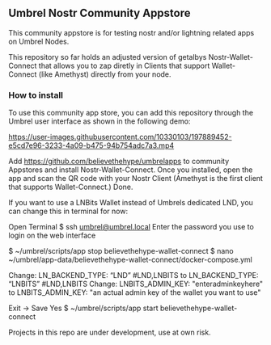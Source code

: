## Umbrel Nostr Community Appstore

This community appstore is for testing nostr and/or lightning related apps on Umbrel Nodes. 

This repository so far holds an adjusted version of getalbys Nostr-Wallet-Connect that allows you to zap diretly in Clients that support Wallet-Connect (like Amethyst) directly from your node. 

### How to install

To use this community app store, you can add this repository through the Umbrel user interface as shown in the following demo:


https://user-images.githubusercontent.com/10330103/197889452-e5cd7e96-3233-4a09-b475-94b754adc7a3.mp4


Add https://github.com/believethehype/umbrelapps 
to community Appstores and install Nostr-Wallet-Connect. Once you installed, open the app and scan the QR code with your Nostr Client (Amethyst is the first client that supports Wallet-Connect.) Done.


If you want to use a LNBits Wallet instead of Umbrels dedicated LND, you can change this in terminal for now:

Open Terminal
$ ssh umbrel@umbrel.local
Enter the password you use to login on the web interface

$ ~/umbrel/scripts/app stop believethehype-wallet-connect
$ nano ~/umbrel/app-data/believethehype-wallet-connect/docker-compose.yml

 Change:   LN_BACKEND_TYPE: “LND” #LND,LNBITS
	to LN_BACKEND_TYPE: “LNBITS” #LND,LNBITS
 Change:   LNBITS_ADMIN_KEY: "enteradminkeyhere"
	to LNBITS_ADMIN_KEY: "an actual admin key of the wallet you want to use"

Exit -> Save Yes
$ ~/umbrel/scripts/app start believethehype-wallet-connect


Projects in this repo are under development, use at own risk.

